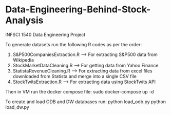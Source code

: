 # Data-Engineering-Behind-Stock-Analysis
INFSCI 1540 Data Engineering Project

To generate datasets run the following R codes as per the order:
1. S&P500CompaniesExtraction.R --> For extracting S&P500 data from Wikipedia
2. StockMarketDataCleaning.R --> For getting data from Yahoo Finance
3. StatistaRevenueCleaning.R --> For extracting data from excel files downloaded from Statista and merge into a single CSV file
4. StockTwitsExtraction.R --> For extracting data using StockTwits API

Then in VM run the docker compose file:
sudo docker-compose up -d

To create and load ODB and DW databases run:
python load_odb.py
python load_dw.py
